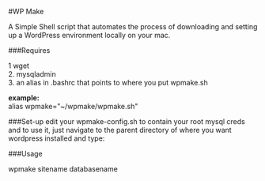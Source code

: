 #WP Make

A Simple Shell script that automates the process of downloading and setting up a WordPress environment locally on your mac.


###Requires

1 wget  
2. mysqladmin  
3. an alias in .bashrc that points to where you put wpmake.sh  
 
**example:**  
alias wpmake="~/wpmake/wpmake.sh"  


###Set-up
edit your wpmake-config.sh to contain your root mysql creds and to use it, just navigate to the parent directory of where you want wordpress installed 
and type:

###Usage

wpmake sitename databasename